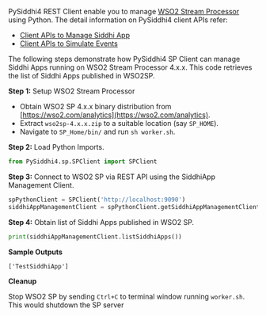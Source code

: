 PySiddhi4 REST Client enable you to manage [WSO2 Stream Processor](https://wso2.com/analytics) using Python.
The detail information on PySiddhi4 client APIs refer:  
* [Client APIs to Manage Siddhi App](Siddhi-App-Management-of-WSO2-SP-4.0)
* [Client APIs to Simulate Events](Event-Simulator-WSO2-SP-4.0)

The following steps demonstrate how PySiddhi4 SP Client can manage Siddhi Apps running on WSO2 Stream Processor 4.x.x. 
This code retrieves the list of Siddhi Apps published in WSO2SP.

**Step 1:** Setup WSO2 Stream Processor
  - Obtain WSO2 SP 4.x.x binary distribution from [https://wso2.com/analytics](https://wso2.com/analytics).
  - Extract `wso2sp-4.x.x.zip` to a suitable location (say `SP_HOME`).
  - Navigate to `SP_Home/bin/` and run `sh worker.sh`.

**Step 2:** Load Python Imports.
```python
from PySiddhi4.sp.SPClient import SPClient
```
**Step 3:** Connect to WSO2 SP via REST API using the SiddhiApp Management Client.
```python
spPythonClient = SPClient('http://localhost:9090')
siddhiAppManagementClient = spPythonClient.getSiddhiAppManagementClient()
```
**Step 4:** Obtain list of Siddhi Apps published in WSO2 SP.
```python
print(siddhiAppManagementClient.listSiddhiApps())
```
**Sample Outputs**
```log
['TestSiddhiApp']
```
**Cleanup**

Stop WSO2 SP by sending `Ctrl+C` to terminal window running `worker.sh`. This would shutdown the SP server